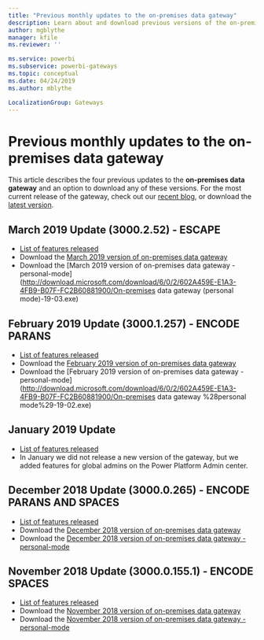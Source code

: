 ```yaml
---
title: "Previous monthly updates to the on-premises data gateway"
description: Learn about and download previous versions of the on-premises data gateway.
author: mgblythe
manager: kfile
ms.reviewer: ''

ms.service: powerbi
ms.subservice: powerbi-gateways
ms.topic: conceptual
ms.date: 04/24/2019
ms.author: mblythe

LocalizationGroup: Gateways
---
```


# Previous monthly updates to the on-premises data gateway

This article describes the four previous updates to the **on-premises data gateway** and an option to download any of these versions.  For the most current release of the gateway, check out our [recent blog](https://powerbi.microsoft.com/en-us/blog/on-premises-data-gateway-April-2019-update-is-now-available), or download the [latest version](https://go.microsoft.com/fwlink/?LinkId=820925&amp;clcid=0x409).

## March 2019 Update (3000.2.52) - ESCAPE

- [List of features released](https://powerbi.microsoft.com/en-us/blog/on-premises-data-gateway-march-2019-update-is-now-available)
- Download the [March 2019 version of on-premises data gateway](http://download.microsoft.com/download/D/A/1/DA1FDDB8-6DA8-4F50-B4D0-18019591E182/GatewayInstall-19-03.exe)
- Download the [March 2019 version of on-premises data gateway - personal-mode](http://download.microsoft.com/download/6/0/2/602A459E-E1A3-4FB9-B07F-FC2B60881900/On-premises data gateway \(personal mode\)-19-03.exe)

## February 2019 Update (3000.1.257) - ENCODE PARANS

- [List of features released](https://powerbi.microsoft.com/en-us/blog/on-premises-data-gateway-february-2019-update-is-now-available)
- Download the [February 2019 version of on-premises data gateway](http://download.microsoft.com/download/D/A/1/DA1FDDB8-6DA8-4F50-B4D0-18019591E182/GatewayInstall-19-02.exe)
- Download the [February 2019 version of on-premises data gateway - personal-mode](http://download.microsoft.com/download/6/0/2/602A459E-E1A3-4FB9-B07F-FC2B60881900/On-premises data gateway %28personal mode%29-19-02.exe)

## January 2019 Update

- [List of features released](https://powerbi.microsoft.com/en-us/blog/on-premises-data-gateway-management-in-the-power-platform-admin-center)
- In January we did not release a new version of the gateway, but we added features for global admins on the Power Platform Admin center.

## December 2018 Update (3000.0.265) - ENCODE PARANS AND SPACES

- [List of features released](https://powerbi.microsoft.com/en-us/blog/on-premises-data-gateway-december-2018-update-is-now-available)
- Download the [December 2018 version of on-premises data gateway](http://download.microsoft.com/download/D/A/1/DA1FDDB8-6DA8-4F50-B4D0-18019591E182/GatewayInstall-18-12.exe)
- Download the [December 2018 version of on-premises data gateway - personal-mode](http://download.microsoft.com/download/6/0/2/602A459E-E1A3-4FB9-B07F-FC2B60881900/On-premises%20data%20gateway%20%28personal%20mode%29-18-12.exe)

## November 2018 Update (3000.0.155.1) - ENCODE SPACES

- [List of features released](https://powerbi.microsoft.com/en-us/blog/on-premises-data-gateway-november-update-is-now-available-2)
- Download the [November 2018 version of on-premises data gateway](http://download.microsoft.com/download/D/A/1/DA1FDDB8-6DA8-4F50-B4D0-18019591E182/GatewayInstall-18-11.exe)
- Download the [November 2018 version of on-premises data gateway - personal-mode](http://download.microsoft.com/download/6/0/2/602A459E-E1A3-4FB9-B07F-FC2B60881900/On-premises%20data%20gateway%20(personal%20mode)-18-11.exe)